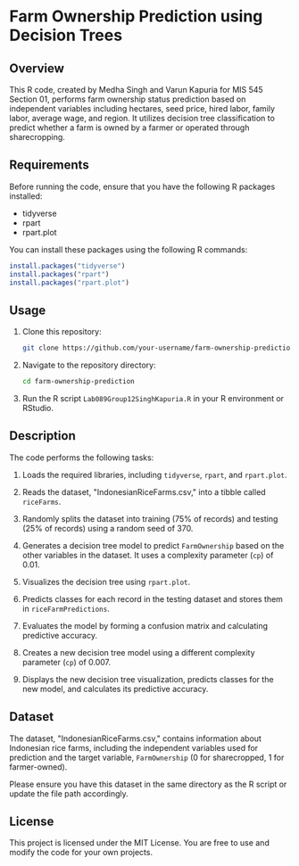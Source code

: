 # Farm Ownership Prediction using Decision Trees

## Overview

This R code, created by Medha Singh and Varun Kapuria for MIS 545 Section 01, performs farm ownership status prediction based on independent variables including hectares, seed price, hired labor, family labor, average wage, and region. It utilizes decision tree classification to predict whether a farm is owned by a farmer or operated through sharecropping.

## Requirements

Before running the code, ensure that you have the following R packages installed:

- tidyverse
- rpart
- rpart.plot

You can install these packages using the following R commands:

```R
install.packages("tidyverse")
install.packages("rpart")
install.packages("rpart.plot")
```

## Usage

1. Clone this repository:

   ```bash
   git clone https://github.com/your-username/farm-ownership-prediction.git
   ```

2. Navigate to the repository directory:

   ```bash
   cd farm-ownership-prediction
   ```

3. Run the R script `Lab089Group12SinghKapuria.R` in your R environment or RStudio.

## Description

The code performs the following tasks:

1. Loads the required libraries, including `tidyverse`, `rpart`, and `rpart.plot`.

2. Reads the dataset, "IndonesianRiceFarms.csv," into a tibble called `riceFarms`.

3. Randomly splits the dataset into training (75% of records) and testing (25% of records) using a random seed of 370.

4. Generates a decision tree model to predict `FarmOwnership` based on the other variables in the dataset. It uses a complexity parameter (`cp`) of 0.01.

5. Visualizes the decision tree using `rpart.plot`.

6. Predicts classes for each record in the testing dataset and stores them in `riceFarmPredictions`.

7. Evaluates the model by forming a confusion matrix and calculating predictive accuracy.

8. Creates a new decision tree model using a different complexity parameter (`cp`) of 0.007.

9. Displays the new decision tree visualization, predicts classes for the new model, and calculates its predictive accuracy.

## Dataset

The dataset, "IndonesianRiceFarms.csv," contains information about Indonesian rice farms, including the independent variables used for prediction and the target variable, `FarmOwnership` (0 for sharecropped, 1 for farmer-owned).

Please ensure you have this dataset in the same directory as the R script or update the file path accordingly.

## License

This project is licensed under the MIT License. You are free to use and modify the code for your own projects.